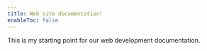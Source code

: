 ```yaml
---
title: Web site documentation!
enableToc: false
---
```


This is my starting point for our web development documentation.